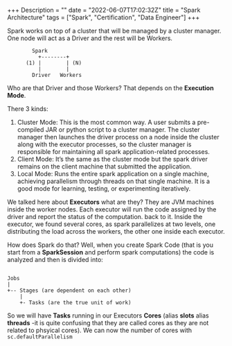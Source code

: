 +++
Description = ""
date = "2022-06-07T17:02:32Z"
title = "Spark Architecture"
tags = ["Spark", "Certification", "Data Engineer"]
+++

Spark works on top of a cluster that will be managed by a cluster manager. One node will act as a Driver and the rest will be Workers.

```goat
        Spark  
          +--------+
      (1) |        | (N)
          |        |
        Driver   Workers

```

Who are that Driver and those Workers? That depends on the **Execution Mode**.

There 3 kinds:

1. Cluster Mode: This is the most common way. A user submits a pre-compiled JAR or python script to a cluster manager. The cluster manager then launches the driver process on a node inside the cluster along with the executor processes, so the cluster manager is responsible for maintaining all spark application-related processes.
2. Client Mode: It’s the same as the cluster mode but the spark driver remains on the client machine that submitted the application. 
3. Local Mode: Runs the entire spark application on a single machine, achieving parallelism through threads on that single machine. It is a good mode for learning, testing, or experimenting iteratively. 

We talked here about **Executors** what are they? They are JVM machines inside the worker nodes. Each executor will run the code assigned by the driver and report the status of the computation. back to it. Inside the executor, we found several cores, as spark parallelizes at two levels, one distributing the load across the workers, the other one inside each executor.

How does Spark do that? Well, when you create Spark Code (that is you start from a **SparkSession** and perform spark computations) the code is analyzed and then is divided into:

```goat

Jobs
|
+-- Stages (are dependent on each other)
    |
    +- Tasks (are the true unit of work)

```

So we will have **Tasks** running in our Executors **Cores** (alias **slots** alias **threads** -it is quite confusing that they are called  cores as they are not related to phsyical cores). We can now the number of cores with `sc.defaultParallelism`